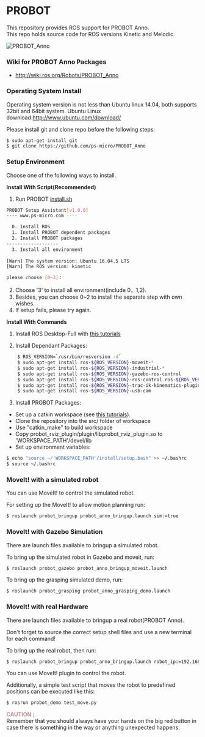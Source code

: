 # PROBOT

This repository provides ROS support for PROBOT Anno.   
This repo holds source code for ROS versions Kinetic and Melodic.

![PROBOT_Anno](docs/images/PROBOT_Anno.jpg)

### __Wiki for PROBOT Anno Packages__ 
- http://wiki.ros.org/Robots/PROBOT_Anno


### __Operating System Install__  
Operating system version is not less than Ubuntu linux 14.04, both supports 32bit and 64bit system.
Ubuntu Linux download:http://www.ubuntu.com/download/

Please install git and clone repo before the following steps:
```sh
$ sudo apt-get install git
$ git clone https://github.com/ps-micro/PROBOT_Anno
```

### __Setup Environment__
Choose one of the following ways to install.

__Install With Script(Recommended)__  
1. Run PROBOT [install.sh](https://github.com/ps-micro/PROBOT_Anno/install.sh)
```sh
PROBOT Setup Assistant[v1.0.0]
---- www.ps-micro.com ----

  0. Install ROS
  1. Install PROBOT dependent packages
  2. Install PROBOT packages
-------------------
  3. Install all environment
    
[Warn] The system version: Ubuntu 16.04.5 LTS
[Warn] The ROS version: kinetic

please choose [0~3]：
```
2. Choose '3' to install all environment(include 0，1,2).   
3. Besides, you can choose 0~2 to install the separate step with own wishes.   
4. If setup fails, please try again.

__Install With Commands__  

1. Install ROS Desktop-Full with [this tutorials](http://wiki.ros.org/kinetic/Installation/Ubuntu)   

2. Install Dependant Packages:   
```sh
    $ ROS_VERSION=`/usr/bin/rosversion -d`   
    $ sudo apt-get install ros-${ROS_VERSION}-moveit-*   
    $ sudo apt-get install ros-${ROS_VERSION}-industrial-*   
    $ sudo apt-get install ros-${ROS_VERSION}-gazebo-ros-control   
    $ sudo apt-get install ros-${ROS_VERSION}-ros-control ros-${ROS_VERSION}-ros-controllers   
    $ sudo apt-get install ros-${ROS_VERSION}-trac-ik-kinematics-plugin   
    $ sudo apt-get install ros-${ROS_VERSION}-usb-cam   
```

3. Install PROBOT Packages:   
- Set up a catkin workspace (see [this tutorials](http://wiki.ros.org/catkin/Tutorials)).
- Clone the repository into the src/ folder of workspace   
- Use "catkin_make" to build workspace
- Copy probot_rviz_plugin/plugin/libprobot_rviz_plugin.so to 'WORKSPACE_PATH'/devel/lib
- Set up environment variables:   
```sh
$ echo "source ~/'WORKSPACE_PATH'/install/setup.bash" >> ~/.bashrc
$ source ~/.bashrc
```

### __MoveIt! with a simulated robot__  
You can use MoveIt! to control the simulated robot. 

For setting up the MoveIt! to allow motion planning run:   
```sh
$ roslaunch probot_bringup probot_anno_bringup.launch sim:=true
```

### __MoveIt! with Gazebo Simulation__  
There are launch files available to bringup a simulated robot.

To bring up the simulated robot in Gazebo and moveit, run:   
```sh
$ roslaunch probot_gazebo probot_anno_bringup_moveit.launch
```

To bring up the grasping simulated demo, run:   
```sh
$ roslaunch probot_grasping probot_anno_grasping_demo.launch
```

### __MoveIt! with real Hardware__  
There are launch files available to bringup a real robot(PROBOT Anno).   

Don't forget to source the correct setup shell files and use a new terminal for each command! 

To bring up the real robot, then run:   

```sh
$ roslaunch probot_bringup probot_anno_bringup.launch robot_ip:=192.168.2.123
```

You can use MoveIt! plugin to control the robot.

Additionally, a simple test script that moves the robot to predefined positions can be executed like this:   

```sh
$ rosrun probot_demo test_move.py
```

<font color=#BC8F8F>__CAUTION__</font> :  
Remember that you should always have your hands on the big red button in case there is something in the way or anything unexpected happens.
